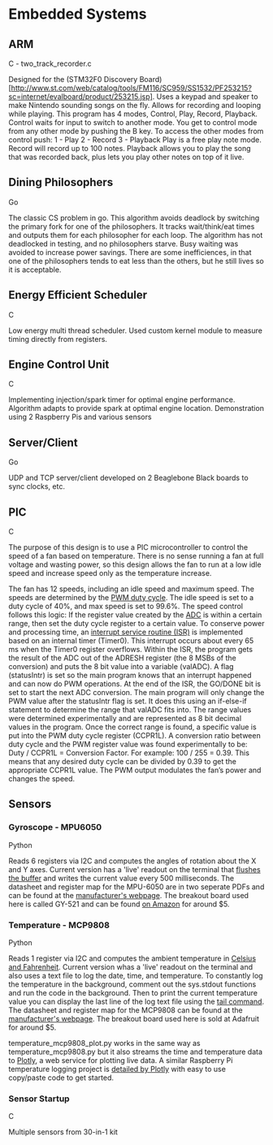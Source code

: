 # Embedded Systems

## ARM

C - two_track_recorder.c

Designed for the (STM32F0 Discovery Board)[http://www.st.com/web/catalog/tools/FM116/SC959/SS1532/PF253215?sc=internet/evalboard/product/253215.jsp]. Uses a keypad and speaker to make Nintendo sounding songs on the fly. Allows for recording and looping while playing. This program has 4 modes, Control, Play, Record, Playback. Control waits for input to switch to another mode. You get to control mode from any other mode by pushing the B key. To access the other modes from control push:
	1 - Play
	2 - Record
	3 - Playback
Play is a free play note mode. Record will record up to 100 notes. Playback allows you to play the song that was recorded back, plus lets you play other notes on top of it live.


## Dining Philosophers

Go

The classic CS problem in go. This algorithm avoids deadlock by switching the primary fork for one of the philosophers. It tracks wait/think/eat times and outputs them for each philosopher for each loop. The algorithm has not deadlocked in testing, and no philosophers starve. Busy waiting was avoided to increase power savings. There are some inefficiences, in that one of the philosophers tends to eat less than the others, but he still lives so it is acceptable. 


## Energy Efficient Scheduler

C

Low energy multi thread scheduler. Used custom kernel module to measure timing directly from registers.


## Engine Control Unit

C

Implementing injection/spark timer for optimal engine performance. Algorithm adapts to provide spark at optimal engine location. Demonstration using 2 Raspberry Pis and various sensors


## Server/Client

Go

UDP and TCP server/client developed on 2 Beaglebone Black boards to sync clocks, etc.

## PIC

C

The purpose of this design is to use a PIC microcontroller to control the speed of a fan based on temperature. There is no sense running a fan at full voltage and wasting power, so this design allows the fan to run at a low idle speed and increase speed only as the temperature increase.

The fan has 12 speeds, including an idle speed and maximum speed. The speeds are determined by the [PWM duty cycle](https://en.wikipedia.org/wiki/Pulse-width_modulation#Principle). The idle speed is set to a duty cycle of 40%, and max speed is set to 99.6%. The speed control follows this logic: If the register value created by the [ADC](https://en.wikipedia.org/wiki/Analog-to-digital_converter) is within a certain range, then set the duty cycle register to a certain value. To conserve power and processing time, an [interrupt service routine (ISR)](https://en.wikipedia.org/wiki/Interrupt_handler) is implemented based on an internal timer (Timer0). This interrupt occurs about every 65 ms when the Timer0 register overflows. Within the ISR, the program gets the result of the ADC out of the ADRESH register (the 8 MSBs of the conversion) and puts the 8 bit value into a variable (valADC). A flag (statusIntr) is set so the main program knows that an interrupt happened and can now do PWM operations. At the end of the ISR, the GO/DONE bit is set to start the next ADC conversion. The main program will only change the PWM value after the statusIntr flag is set. It does this using an if-else-if statement to determine the range that valADC fits into. The range values were determined experimentally and are represented as 8 bit decimal values in the program. Once the correct range is found, a specific value is put into the PWM duty cycle register (CCPR1L). A conversion ratio between duty cycle and the PWM register value was found experimentally to be: Duty / CCPR1L = Conversion Factor. For example: 100 / 255 = 0.39. This means that any desired duty cycle can be divided by 0.39 to get the appropriate CCPR1L value. The PWM output modulates the fan’s power and changes the speed.


## Sensors

### Gyroscope - MPU6050

Python

Reads 6 registers via I2C and computes the angles of rotation about the X and Y axes. Current version has a 'live' readout on the terminal that [flushes the buffer](http://en.wikipedia.org/wiki/Data_buffer) and writes the current value every 500 milliseconds. The datasheet and register map for the MPU-6050 are in two seperate PDFs and can be found at the [manufacturer's webpage](http://www.invensense.com/mems/gyro/mpu6050.html). The breakout board used here is called GY-521 and can be found 
[on Amazon](http://www.amazon.com/s/ref=nb_sb_noss?url=search-alias%3Delectronics&field-keywords=mpu6050+gy-521&rh=n%3A172282%2Ck%3Ampu6050+gy-521) for around $5.


### Temperature - MCP9808

Python

Reads 1 register via I2C and computes the ambient temperature in [Celsius and Fahrenheit](http://en.wikipedia.org/wiki/Conversion_of_units_of_temperature). Current version whas a 'live' readout on the terminal and also uses a text file to log the date, time, and temperature. To constantly log the temperature in the background, comment out the sys.stdout functions and run the code in the background. Then to print the current temperature value you can display the last line of the log text file using the [tail command](http://linux.die.net/man/1/tail). The datasheet and register map for the MCP9808 can be found at the [manufacturer's webpage](http://www.microchip.com/wwwproducts/Devices.aspx?dDocName=en556182). The breakout board used here is sold at Adafruit for around $5.

temperature_mcp9808_plot.py works in the same way as temperature_mcp9808.py but it also streams the time and temperature data to [Plotly](https://plot.ly/), a web service for plotting live data. A similar Raspberry Pi temperature logging project is [detailed by Plotly](https://plot.ly/raspberry-pi/tmp36-temperature-tutorial/) with easy to use copy/paste code to get started. 


### Sensor Startup

C

Multiple sensors from 30-in-1 kit